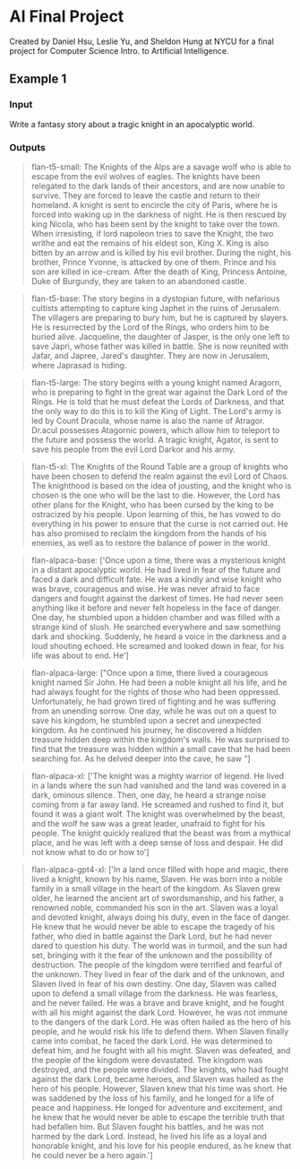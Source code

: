# AI Final Project
Created by Daniel Hsu, Leslie Yu, and Sheldon Hung at NYCU for a final project for Computer Science Intro. to Artificial Intelligence.

## Example 1
### Input
Write a fantasy story about a tragic knight in an apocalyptic world.

### Outputs
> flan-t5-small:
> <pad> The Knights of the Alps are a savage wolf who is able to escape from the evil wolves of eagles. The knights have been relegated to the dark lands of their ancestors, and are now unable to survive. They are forced to leave the castle and return to their homeland. A knight is sent to encircle the city of Paris, where he is forced into waking up in the darkness of night. He is then rescued by king Nicola, who has been sent by the knight to take over the town. When irresisting, if lord napoleon tries to save the Knight, the two writhe and eat the remains of his eldest son, King X. King is also bitten by an arrow and is killed by his evil brother. During the night, his brother, Prince Yvonne, is attacked by one of them. Prince and his son are killed in ice-cream. After the death of King, Princess Antoine, Duke of Burgundy, they are taken to an abandoned castle.</s>

> flan-t5-base:
> <pad> The story begins in a dystopian future, with nefarious cultists attempting to capture king Japhet in the ruins of Jerusalem. The villagers are preparing to bury him, but he is captured by slayers. He is resurrected by the Lord of the Rings, who orders him to be buried alive. Jacqueline, the daughter of Jasper, is the only one left to save Japri, whose father was killed in battle. She is now reunited with Jafar, and Japree, Jared's daughter. They are now in Jerusalem, where Japrasad is hiding.</s>

> flan-t5-large:
> <pad> The story begins with a young knight named Aragorn, who is preparing to fight in the great war against the Dark Lord of the Rings. He is told that he must defeat the Lords of Darkness, and that the only way to do this is to kill the King of Light. The Lord's army is led by Count Dracula, whose name is also the name of Atragor. Dr.acul possesses Atagornic powers, which allow him to teleport to the future and possess the world. A tragic knight, Agator, is sent to save his people from the evil Lord Darkor and his army.</s>

> flan-t5-xl:
> <pad> The Knights of the Round Table are a group of knights who have been chosen to defend the realm against the evil Lord of Chaos. The knighthood is based on the idea of jousting, and the knight who is chosen is the one who will be the last to die. However, the Lord has other plans for the Knight, who has been cursed by the king to be ostracized by his people. Upon learning of this, he has vowed to do everything in his power to ensure that the curse is not carried out. He has also promised to reclaim the kingdom from the hands of his enemies, as well as to restore the balance of power in the world.</s>

> flan-alpaca-base:
> ['Once upon a time, there was a mysterious knight in a distant apocalyptic world. He had lived in fear of the future and faced a dark and difficult fate. He was a kindly and wise knight who was brave, courageous and wise. He was never afraid to face dangers and fought against the darkest of times. He had never seen anything like it before and never felt hopeless in the face of danger. One day, he stumbled upon a hidden chamber and was filled with a strange kind of slush. He searched everywhere and saw something dark and shocking. Suddenly, he heard a voice in the darkness and a loud shouting echoed. He screamed and looked down in fear, for his life was about to end. He']

> flan-alpaca-large:
> ["Once upon a time, there lived a courageous knight named Sir John. He had been a noble knight all his life, and he had always fought for the rights of those who had been oppressed. Unfortunately, he had grown tired of fighting and he was suffering from an unending sorrow. One day, while he was out on a quest to save his kingdom, he stumbled upon a secret and unexpected kingdom. As he continued his journey, he discovered a hidden treasure hidden deep within the kingdom's walls. He was surprised to find that the treasure was hidden within a small cave that he had been searching for. As he delved deeper into the cave, he saw "]

> flan-alpaca-xl:
> ['The knight was a mighty warrior of legend. He lived in a lands where the sun had vanished and the land was covered in a dark, ominous silence. Then, one day, he heard a strange noise coming from a far away land. He screamed and rushed to find it, but found it was a giant wolf. The knight was overwhelmed by the beast, and the wolf he saw was a great leader, unafraid to fight for his people. The knight quickly realized that the beast was from a mythical place, and he was left with a deep sense of loss and despair. He did not know what to do or how to']

> flan-alpaca-gpt4-xl:
> ['In a land once filled with hope and magic, there lived a knight, known by his name, Slaven. He was born into a noble family in a small village in the heart of the kingdom. As Slaven grew older, he learned the ancient art of swordsmanship, and his father, a renowned noble, commanded his son in the art. Slaven was a loyal and devoted knight, always doing his duty, even in the face of danger. He knew that he would never be able to escape the tragedy of his father, who died in battle against the Dark Lord, but he had never dared to question his duty. The world was in turmoil, and the sun had set, bringing with it the fear of the unknown and the possibility of destruction. The people of the kingdom were terrified and fearful of the unknown. They lived in fear of the dark and of the unknown, and Slaven lived in fear of his own destiny. One day, Slaven was called upon to defend a small village from the darkness. He was fearless, and he never failed. He was a brave and brave knight, and he fought with all his might against the dark Lord. However, he was not immune to the dangers of the dark Lord. He was often hailed as the hero of his people, and he would risk his life to defend them. When Slaven finally came into combat, he faced the dark Lord. He was determined to defeat him, and he fought with all his might. Slaven was defeated, and the people of the kingdom were devastated. The kingdom was destroyed, and the people were divided. The knights, who had fought against the dark Lord, became heroes, and Slaven was hailed as the hero of his people. However, Slaven knew that his time was short. He was saddened by the loss of his family, and he longed for a life of peace and happiness. He longed for adventure and excitement, and he knew that he would never be able to escape the terrible truth that had befallen him. But Slaven fought his battles, and he was not harmed by the dark Lord. Instead, he lived his life as a loyal and honorable knight, and his love for his people endured, as he knew that he could never be a hero again.']
